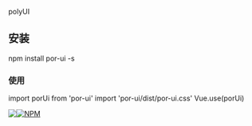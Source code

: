  polyUI

## 安装
npm install por-ui -s

### 使用

import porUi from 'por-ui'
import 'por-ui/dist/por-ui.css'
Vue.use(porUi)

<img style="float:left" src="https://img.shields.io/badge/pj--ui-0.0.1-green.svg"></img>

[![NPM](https://nodei.co/npm/<@marioq/pj-ui>.png)](https://nodei.co/npm/<@marioq/pj-ui>/)
